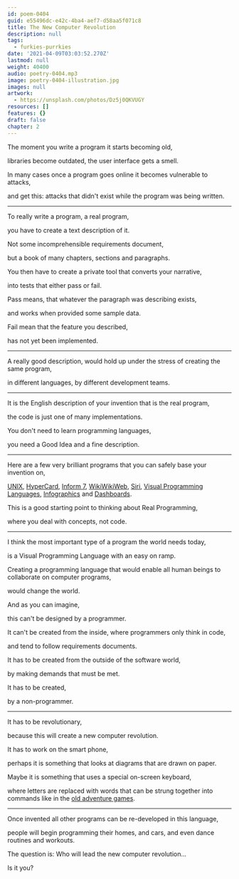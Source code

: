 ```yaml
---
id: poem-0404
guid: e55496dc-e42c-4ba4-aef7-d58aa5f071c8
title: The New Computer Revolution
description: null
tags:
  - furkies-purrkies
date: '2021-04-09T03:03:52.270Z'
lastmod: null
weight: 40400
audio: poetry-0404.mp3
image: poetry-0404-illustration.jpg
images: null
artwork:
  - https://unsplash.com/photos/Dz5j0QKVUGY
resources: []
features: {}
draft: false
chapter: 2
---
```


The moment you write a program it starts becoming old,

libraries become outdated, the user interface gets a smell.

In many cases once a program goes online it becomes vulnerable to attacks,

and get this: attacks that didn't exist while the program was being written.

---

To really write a program, a real program,

you have to create a text description of it.

Not some incomprehensible requirements document,

but a book of many chapters, sections and paragraphs.

You then have to create a private tool that converts your narrative,

into tests that either pass or fail.

Pass means, that whatever the paragraph was describing exists,

and works when provided some sample data.

Fail mean that the feature you described,

has not yet been implemented.

---

A really good description, would hold up under the stress of creating the same program,

in different languages, by different development teams.

---

It is the English description of your invention that is the real program,

the code is just one of many implementations.

You don't need to learn programming languages,

you need a Good Idea and a fine description.

---

Here are a few very brilliant programs that you can safely base your invention on,

[UNIX](https://www.youtube.com/watch?v=tc4ROCJYbm0), [HyperCard](https://www.youtube.com/watch?v=FquNpWdf9vg), [Inform 7](https://www.youtube.com/watch?v=bTdoFHTxQRI), [WikiWikiWeb](https://www.youtube.com/watch?v=XqxwwuUdsp4), [Siri](https://www.youtube.com/watch?v=pjdBEg5T11w), [Visual Programming Languages](https://www.youtube.com/watch?v=cAiFJEcqwm4), [Infographics](https://www.youtube.com/watch?v=5Zg-C8AAIGg) and [Dashboards](https://www.youtube.com/watch?v=pV8-e_P7NWQ).

This is a good starting point to thinking about Real Programming,

where you deal with concepts, not code.

---

I think the most important type of a program the world needs today,

is a Visual Programming Language with an easy on ramp.

Creating a programming language that would enable all human beings to collaborate on computer programs,

would change the world.

And as you can imagine,

this can't be designed by a programmer.

It can't be created from the inside, where programmers only think in code,

and tend to follow requirements documents.

It has to be created from the outside of the software world,

by making demands that must be met.

It has to be created,

by a non-programmer.

---

It has to be revolutionary,

because this will create a new computer revolution.

It has to work on the smart phone,

perhaps it is something that looks at diagrams that are drawn on paper.

Maybe it is something that uses a special on-screen keyboard,

where letters are replaced with words that can be strung together into commands like in the [old adventure games](https://www.youtube.com/watch?v=gKlZzAWIlJc).

---

Once invented all other programs can be re-developed in this language,

people will begin programming their homes, and cars, and even dance routines and workouts.

The question is: Who will lead the new computer revolution...

Is it you?

